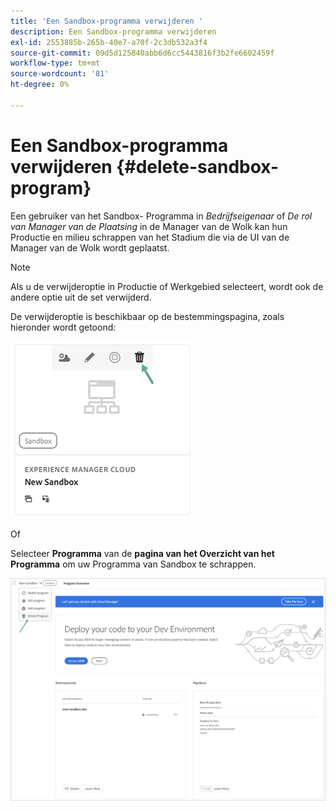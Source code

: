 ```yaml
---
title: 'Een Sandbox-programma verwijderen '
description: Een Sandbox-programma verwijderen
exl-id: 2553885b-265b-40e7-a70f-2c3db532a3f4
source-git-commit: 09d5d125840abb6d6cc5443816f3b2fe6602459f
workflow-type: tm+mt
source-wordcount: '81'
ht-degree: 0%

---
```


# Een Sandbox-programma verwijderen {#delete-sandbox-program}

Een gebruiker van het Sandbox- Programma in *Bedrijfseigenaar* of *De rol van Manager van de Plaatsing* in de Manager van de Wolk kan hun Productie en milieu schrappen van het Stadium die via de UI van de Manager van de Wolk wordt geplaatst.

>[!NOTE]
>Als u de verwijderoptie in Productie of Werkgebied selecteert, wordt ook de andere optie uit de set verwijderd.

De verwijderoptie is beschikbaar op de bestemmingspagina, zoals hieronder wordt getoond:

![](assets/delete-sandbox1.png)

Of

Selecteer **Programma** van de **pagina van het Overzicht van het Programma** om uw Programma van Sandbox te schrappen.

![](assets/delete-sandbox2.png)
